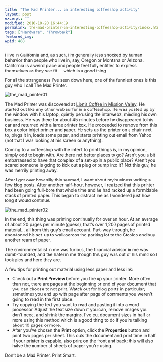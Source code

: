 ```yaml
---
title: "The Mad Printer... an interesting coffeeshop activity"
layout: post
excerpt: ""
modified: 2016-10-20 16:44:19
permalink: the-mad-printer-an-interesting-coffeeshop-activity/index.html
tags: ["Hardware", "Throwback"]
featured_img:
wpid: 488
---
```



I live in California and, as such, I’m generally less shocked by human behavior than people who live in, say, Oregon or Montana or Arizona. California is a weird place and people feel fully entitled to express themselves as they see fit…. which is a good thing.

For all the strangeness I’ve seen down here, one of the funniest ones is this guy who I call The Mad Printer.

![the_mad_printer01](/_images/2009/01/the_mad_printer01.jpg "the_mad_printer01")

The Mad Printer was discovered at [Lion’s Coffee in Mission Valley](http://www.yelp.com/biz/hawaiis-lion-coffee-san-diego). He started out like any other web surfer in a coffeeshop. He was posted up by the window with his laptop, quietly perusing the intarwebz, minding his own business. He was there for about 45 minutes before he disappeared to his car and returned with a large printer box. He proceeded to remove from this box a color inkjet printer and paper. He sets up the printer on a chair next to, plugs it in, loads some paper, and starts printing out email from Yahoo (not that I was looking at his screen or anything).

Coming to a coffeeshop with the intent to print things is, in my opinion, simply odd to begin with. Are there not better places to go? Aren’t you a bit embarrassed to have that complex of a set-up in a public place? Aren’t you scared someone is going to kick out a plug or bump into it? Not this guy, he was merrily printing away.

After I got over how silly this seemed, I went about my business writing a few blog posts. After another half-hour, however, I realized that this printer had been going full-bore that whole time and he had racked up a formidable stack of printed paper. This began to distract me as I wondered just how long it would continue.

![the_mad_printer02](/_images/2009/01/the_mad_printer02.jpg "the_mad_printer02")

In the end, this thing was printing continually for over an hour. At an average of about 20 pages per minute (guess), that’s over 1,200 pages of printed material… all from this guy’s email account. Part-way through, he abandoned his set-up to walk across the parking lot to the Staples and buy another ream of paper.

The environmentalist in me was furious, the financial advisor in me was dumb-founded, and the hater in me though this guy was out of his mind so I took pics and here they are.

A few tips for printing out material using less paper and less ink:

- Check out a **Print Preview** before you fire up your printer. More often than not, there are pages at the beginning or end of your document that you can choose to not print. Watch out for blog posts in particular; sometimes you end up with page after page of comments you weren’t going to read in the first place.
- Try copying the text you want to read and pasting it into a word processor. Adjust the text size down if you can, remove images you don’t need, and shrink the margins. I’ve cut document sizes in half or more using this method which is a good thing to do if you’re talking about 10 pages or more.
- After you’ve chosen the **Print** option, click the **Properties** button and print two pages per sheet. This cuts the document and print time in half. If your printer is capable, also print on the front and back; this will also halve the number of sheets of paper you’re using.

Don’t be a Mad Printer. Print Smart.

